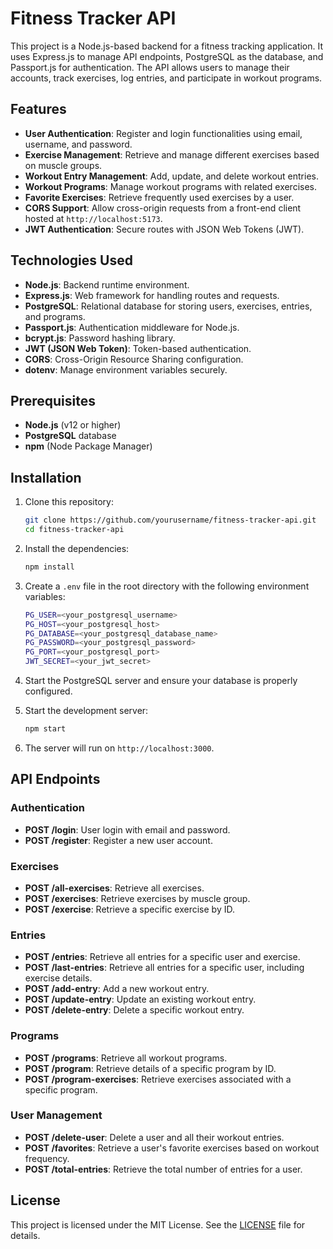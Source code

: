 
# Fitness Tracker API

This project is a Node.js-based backend for a fitness tracking application. It uses Express.js to manage API endpoints, PostgreSQL as the database, and Passport.js for authentication. The API allows users to manage their accounts, track exercises, log entries, and participate in workout programs.

## Features

- **User Authentication**: Register and login functionalities using email, username, and password.
- **Exercise Management**: Retrieve and manage different exercises based on muscle groups.
- **Workout Entry Management**: Add, update, and delete workout entries.
- **Workout Programs**: Manage workout programs with related exercises.
- **Favorite Exercises**: Retrieve frequently used exercises by a user.
- **CORS Support**: Allow cross-origin requests from a front-end client hosted at `http://localhost:5173`.
- **JWT Authentication**: Secure routes with JSON Web Tokens (JWT).

## Technologies Used

- **Node.js**: Backend runtime environment.
- **Express.js**: Web framework for handling routes and requests.
- **PostgreSQL**: Relational database for storing users, exercises, entries, and programs.
- **Passport.js**: Authentication middleware for Node.js.
- **bcrypt.js**: Password hashing library.
- **JWT (JSON Web Token)**: Token-based authentication.
- **CORS**: Cross-Origin Resource Sharing configuration.
- **dotenv**: Manage environment variables securely.

## Prerequisites

- **Node.js** (v12 or higher)
- **PostgreSQL** database
- **npm** (Node Package Manager)

## Installation

1. Clone this repository:
   ```bash
   git clone https://github.com/yourusername/fitness-tracker-api.git
   cd fitness-tracker-api
   ```

2. Install the dependencies:
   ```bash
   npm install
   ```

3. Create a `.env` file in the root directory with the following environment variables:
   ```bash
   PG_USER=<your_postgresql_username>
   PG_HOST=<your_postgresql_host>
   PG_DATABASE=<your_postgresql_database_name>
   PG_PASSWORD=<your_postgresql_password>
   PG_PORT=<your_postgresql_port>
   JWT_SECRET=<your_jwt_secret>
   ```

4. Start the PostgreSQL server and ensure your database is properly configured.

5. Start the development server:
   ```bash
   npm start
   ```

6. The server will run on `http://localhost:3000`.

## API Endpoints

### Authentication

- **POST /login**: User login with email and password.
- **POST /register**: Register a new user account.

### Exercises

- **POST /all-exercises**: Retrieve all exercises.
- **POST /exercises**: Retrieve exercises by muscle group.
- **POST /exercise**: Retrieve a specific exercise by ID.

### Entries

- **POST /entries**: Retrieve all entries for a specific user and exercise.
- **POST /last-entries**: Retrieve all entries for a specific user, including exercise details.
- **POST /add-entry**: Add a new workout entry.
- **POST /update-entry**: Update an existing workout entry.
- **POST /delete-entry**: Delete a specific workout entry.

### Programs

- **POST /programs**: Retrieve all workout programs.
- **POST /program**: Retrieve details of a specific program by ID.
- **POST /program-exercises**: Retrieve exercises associated with a specific program.

### User Management

- **POST /delete-user**: Delete a user and all their workout entries.
- **POST /favorites**: Retrieve a user's favorite exercises based on workout frequency.
- **POST /total-entries**: Retrieve the total number of entries for a user.

## License

This project is licensed under the MIT License. See the [LICENSE](LICENSE) file for details.
